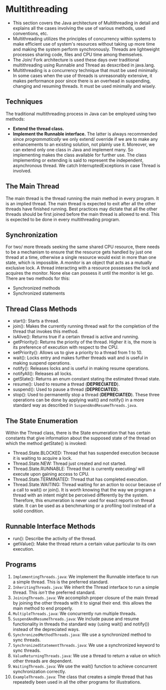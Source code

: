 # Multithreading

- This section covers the Java architecture of Multithreading in detail and explains all the cases involving the use of various methods, used conventions, etc.
- Multithreading utilizes the principles of concurrency within systems to make efficient use of system's resources without taking up more time and making the system perform synchronously. Threads are lightweight processes sharing code, files and CPU time among themselves.
- The Join/ Fork architecture is used these days over traditional multithreading using Runnable and Thread as desxcribed in java.lang.
- Multithreading is a concurrency technique that must be used minimally. In some cases when the use of threads is unreasonably extensive, it makes performance poor since there is an overhead in suspending, changing and resuming threads. It must be used minimally and wisely.


## Techniques

The traditional multithreading process in Java can be employed using two methods:
- **Extend the thread class.**
- **Implement the Runnable interface.**
The latter is always recommended since *programmatically* we only extend/ override if we are to make any enhancements to an existing solution, not plainly use it. Moreover, we can extend only one class in Java and implement many. So implementing makes the class available for further use.
The class implementing or extending is said to represent the independent, asynchronous thread.
We catch InterruptedExceptions in case Thread is involved.


## The Main Thread

The main thread is the thread running the main method in every program. It is an implied thread.
The main thread is expected to exit after all the other threads have finished running.
Best practices may dictate that all the other threads should be first joined before the main thread is allowed to end. This is expected to be done in every multithreading program.


## Synchronization

For two/ more threads seeking the same shared CPU resource, there needs to be a mechanism to ensure that the resource gets handled by just one thread at a time, otherwise a single resource would exist in more than one state, which is impossible. A *monitor* is an object that acts as a mutually exclusive lock. A thread interacting with a resource possesses the lock and acquires the monitor. None else can possess it until the monitor is let go. There are two methods for this:
- Synchronized methods
- Synchronized statements


## Thread Class Methods

- start(): Starts a thread.
- join(): Makes the currently running thread wait for the completion of the thread that invokes this method.
- isAlive(): Returns true if a certain thread is active and running.
- getPriority(): Returns the priority of the thread. Higher it is, the more is its preference of execution with respect to the CPU.
- setPriority(): Allows us to give a priority to a thread from 1 to 10.
- wait(): Locks entry and makes further threads wait and is useful in making suspend operations.
- notify(): Releases locks and is useful in making resume operations.
- notifyAll(): Releases all locks.
- getState(): Returns an enum constant stating the estimated thread state.
- resume(): Used to resume a thread (**DEPRECIATED**).
- suspend(): Used to pause a thread (**DEPRECIATED**).
- stop(): Used to permanently stop a thread (**DEPRECIATED**). These three operations can be done by applying wait() and notify() in a more standard way as described in `SuspendAndResumeThreads.java`.


## The State Enumeration

Within the Thread class, there is the State enumeration that has certain constants that give information about the supposed state of the thread on which the method getState() is invoked:
- Thread.State.BLOCKED: Thread that has suspended execution because it is waiting to acquire a lock.
- Thread.State.NEW: Thread just created and not started.
- Thread.State.RUNNABLE: Thread that is currently executing/ will execute upon gaining access to CPU.
- Thread.State.TERMINATED: Thread that has completed execution.
- Thread.State.WAITING: Thread waiting for an action to occur because of a call to wait() or join().
It is worth knowing that the way we program a thread with an intent might be perceived differently by the system. Therefore, this enumeration is never used for exact reports on thread state. It can be used as a benchmarking or a profiling tool instead of a solid condition.


## Runnable Interface Methods

- run(): Describe the activity of the thread.
- getValue(): Make the thread return a certain value particular to its own execution.


## Programs

1. `ImplementingThreads.java`: We implement the Runnable interface to run a simple thread. This is the preferred standard.
1. `InheritingThreads.java`: We inherit the Thread interface to run a simple thread. This *isn't* the preferred standard.
1. `JoiningThreads.java`: We accomplish proper closure of the main thread by joining the other threads with it to signal their end. this allows the main method to end properly.
1. `MultipleThreads.java`: We concurrently run multiple threads.
1. `SuspendAndResumeThreads.java`: We include pause and resume functionality in threads the standard way (using wait() and notify()) instead of the depreciated ways.
1. `SynchronizedMethodThreads.java`: We use a synchronized method to sync threads.
1. `SynchronizedStatementThreads.java`: We use a synchronized keyword to sync threads.
1. `ValueReturningThreads.java`: We use a thread to return a value on which other threads are dependent.
1. `WaitingThreads.java`: We use the wait() function to achieve concurrent synchronization correctly.
1. `ExampleThreads.java`: The class that creates a simple thread that has repeatedly been used in all the other programs for illustrations.